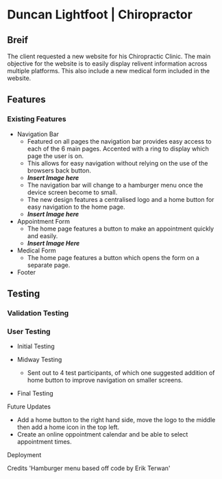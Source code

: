 # Duncan Lightfoot | Chiropractor

## Breif

The client requested a new website for his Chiropractic Clinic. The main objective for the website is to easily display relivent information across multiple platforms. This also include a new medical form included in the website.

## Features

### Existing Features

* Navigation Bar
    * Featured on all pages the navigation bar provides easy access to each of the 6 main pages. Accented with a ring to display which page the user is on.
    * This allows for easy navigation without relying on the use of the browsers back button.
    * **_Insert Image here_**
    * The navigation bar will change to a hamburger menu once the device screen become to small.
    * The new design features a centralised logo and a home button for easy navigation to the home page.
    * **_Insert Image here_**
* Appointment Form
    * The home page features a button to make an appointment quickly and easily.
    * **_Insert Image Here_** 
* Medical Form
    * The home page features a button which opens the form on a separate page.
* Footer

## Testing

### Validation Testing

### User Testing
* Initial Testing
    
* Midway Testing
    * Sent out to 4 test participants, of which one suggested addition of home button to improve navigation on smaller screens.
* Final Testing

    
    




Future Updates

- Add a home button to the right hand side, move the logo to the middle then add a home icon in the top left.
- Create an online oppointment calendar and be able to select appointment times.

Deployment

Credits
'Hamburger menu based off code by Erik Terwan'
